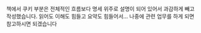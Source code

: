 책에서 쿠키 부분은 전체적인 흐름보다 명세 위주로 설명이 되어 있어서 과감하게 빼고 작성했습니다. 읽어도 이해도 힘들고 요약도 힘들어서... 나중에 관련 업무를 하게 되면 참고하시면 되겠습니다


